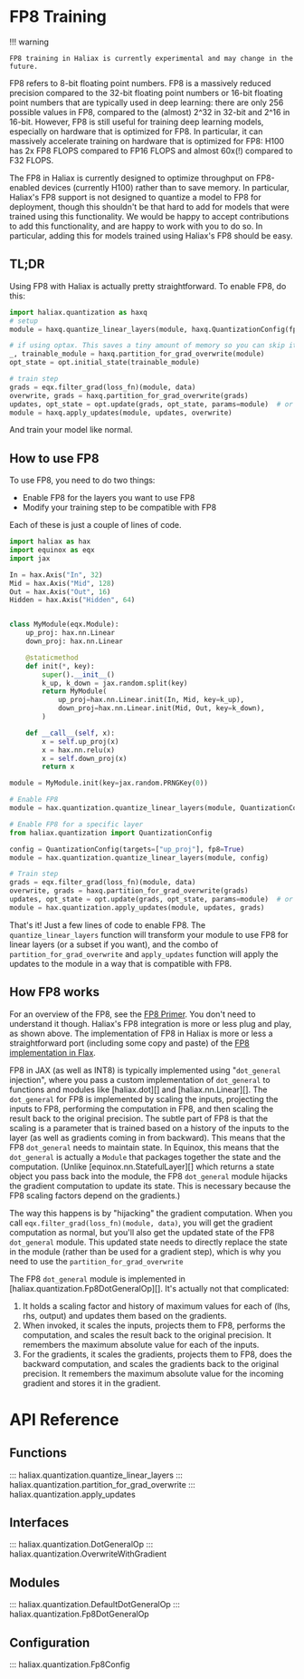 # FP8 Training

!!! warning

    FP8 training in Haliax is currently experimental and may change in the future.

FP8 refers to 8-bit floating point numbers. FP8 is a massively reduced precision compared to the 32-bit floating point numbers
or 16-bit floating point numbers that are typically used in deep learning: there are only 256 possible values in FP8, compared to
the (almost) 2^32 in 32-bit and 2^16 in 16-bit. However, FP8 is still useful for training deep learning models, especially on
hardware that is optimized for FP8. In particular, it can massively accelerate training on hardware that is optimized for FP8:
H100 has 2x FP8 FLOPS compared to FP16 FLOPS and almost 60x(!) compared to F32 FLOPS.

The FP8 in Haliax is currently designed to optimize throughput on FP8-enabled devices (currently H100) rather
than to save memory. In particular, Haliax's FP8 support is not designed to quantize a model to FP8 for deployment,
though this shouldn't be that hard to add for models that were trained using this functionality.
We would be happy to accept contributions to add this functionality,
and are happy to work with you to do so. In particular, adding this for models trained using Haliax's FP8 should be easy.

## TL;DR

Using FP8 with Haliax is actually pretty straightforward. To enable FP8, do this:

```python
import haliax.quantization as haxq
# setup
module = haxq.quantize_linear_layers(module, haxq.QuantizationConfig(fp8=True))

# if using optax. This saves a tiny amount of memory so you can skip it if you want
_, trainable_module = haxq.partition_for_grad_overwrite(module)
opt_state = opt.initial_state(trainable_module)

# train step
grads = eqx.filter_grad(loss_fn)(module, data)
overwrite, grads = haxq.partition_for_grad_overwrite(grads)
updates, opt_state = opt.update(grads, opt_state, params=module)  # or however you update your optimizer
module = haxq.apply_updates(module, updates, overwrite)
```

And train your model like normal.

## How to use FP8

To use FP8, you need to do two things:

* Enable FP8 for the layers you want to use FP8
* Modify your training step to be compatible with FP8

Each of these is just a couple of lines of code.


```python
import haliax as hax
import equinox as eqx
import jax

In = hax.Axis("In", 32)
Mid = hax.Axis("Mid", 128)
Out = hax.Axis("Out", 16)
Hidden = hax.Axis("Hidden", 64)


class MyModule(eqx.Module):
    up_proj: hax.nn.Linear
    down_proj: hax.nn.Linear

    @staticmethod
    def init(*, key):
        super().__init__()
        k_up, k_down = jax.random.split(key)
        return MyModule(
            up_proj=hax.nn.Linear.init(In, Mid, key=k_up),
            down_proj=hax.nn.Linear.init(Mid, Out, key=k_down),
        )

    def __call__(self, x):
        x = self.up_proj(x)
        x = hax.nn.relu(x)
        x = self.down_proj(x)
        return x

module = MyModule.init(key=jax.random.PRNGKey(0))

# Enable FP8
module = hax.quantization.quantize_linear_layers(module, QuantizationConfig(fp8=True))

# Enable FP8 for a specific layer
from haliax.quantization import QuantizationConfig

config = QuantizationConfig(targets=["up_proj"], fp8=True)
module = hax.quantization.quantize_linear_layers(module, config)

# Train step
grads = eqx.filter_grad(loss_fn)(module, data)
overwrite, grads = haxq.partition_for_grad_overwrite(grads)
updates, opt_state = opt.update(grads, opt_state, params=module)  # or however you update your optimizer
module = hax.quantization.apply_updates(module, updates, grads)
```

That's it! Just a few lines of code to enable FP8. The `quantize_linear_layers` function will transform your module to use FP8
for linear layers (or a subset if you want), and the combo of `partition_for_grad_overwrite` and `apply_updates` function will apply the updates to the module
in a way that is compatible with FP8.

## How FP8 works

For an overview of the FP8, see the [FP8 Primer](https://docs.nvidia.com/deeplearning/transformer-engine/user-guide/examples/fp8_primer.html).
You don't need to understand it though. Haliax's FP8 integration is more or less plug and play, as shown above.
The implementation of FP8 in Haliax is more or less a straightforward port (including some copy and paste) of the
[FP8 implementation in Flax](https://github.com/google/flax/blob/main/flax/linen/fp8_ops.py).

FP8 in JAX (as well as INT8) is typically implemented using "`dot_general` injection", where you pass
a custom implementation of `dot_general` to functions and modules like [haliax.dot][] and [haliax.nn.Linear][].
The `dot_general` for FP8 is implemented by scaling
the inputs, projecting the inputs to FP8, performing the computation in FP8, and then
scaling the result back to the original precision.
The subtle part of FP8 is that the scaling is a parameter that is trained based on a history of the inputs to the layer
(as well as gradients coming in from backward). This means that the FP8 `dot_general` needs to maintain state.
In Equinox, this means that the `dot_general` is actually a `Module` that packages together the state and the
computation. (Unlike [equinox.nn.StatefulLayer][] which returns a state object you pass back into the module, the FP8 `dot_general`
module hijacks the gradient computation to update its state. This is necessary because the FP8 scaling factors
depend on the gradients.)

The way this happens is by "hijacking" the gradient computation. When you call `eqx.filter_grad(loss_fn)(module, data)`,
you will get the gradient computation as normal, but you'll also get the updated state of the FP8 `dot_general` module.
This updated state needs to directly replace the state in the module (rather than be used for a gradient step), which is
why you need to use the `partition_for_grad_overwrite`

The FP8 `dot_general` module is implemented in [haliax.quantization.Fp8DotGeneralOp][]. It's actually not that complicated:

1) It holds a scaling factor and history of maximum values for each of (lhs, rhs, output) and updates them based on the
gradients.
2) When invoked, it scales the inputs, projects them to FP8, performs the computation, and scales the result back to the
original precision.  It remembers the maximum absolute value for each of the inputs.
3) For the gradients, it scales the gradients, projects them to FP8, does the backward computation,
and scales the gradients back to the original precision. It remembers the maximum absolute value for the incoming
gradient and stores it in the gradient.

# API Reference

## Functions

::: haliax.quantization.quantize_linear_layers
::: haliax.quantization.partition_for_grad_overwrite
::: haliax.quantization.apply_updates


## Interfaces
::: haliax.quantization.DotGeneralOp
::: haliax.quantization.OverwriteWithGradient

## Modules


::: haliax.quantization.DefaultDotGeneralOp
::: haliax.quantization.Fp8DotGeneralOp

## Configuration

::: haliax.quantization.Fp8Config
